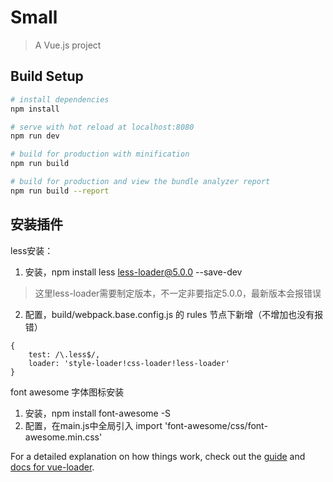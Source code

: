 # Small

> A Vue.js project

## Build Setup

``` bash
# install dependencies
npm install

# serve with hot reload at localhost:8080
npm run dev

# build for production with minification
npm run build

# build for production and view the bundle analyzer report
npm run build --report
```

## 安装插件
less安装：
1. 安装，npm install less less-loader@5.0.0 --save-dev
> 这里less-loader需要制定版本，不一定非要指定5.0.0，最新版本会报错误
2. 配置，build/webpack.base.config.js 的 rules 节点下新增（不增加也没有报错）
```
{
    test: /\.less$/,
    loader: 'style-loader!css-loader!less-loader'
}
```
font awesome 字体图标安装
1. 安装，npm install font-awesome -S
2. 配置，在main.js中全局引入 import 'font-awesome/css/font-awesome.min.css'



For a detailed explanation on how things work, check out the [guide](http://vuejs-templates.github.io/webpack/) and [docs for vue-loader](http://vuejs.github.io/vue-loader).
